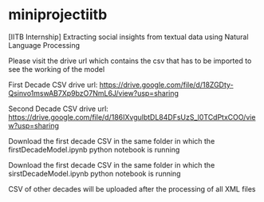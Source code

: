 # miniprojectiitb
[IITB Internship] Extracting social insights from textual data using Natural Language Processing

Please visit the drive url which contains the csv that has to be imported to see the working of the model

First Decade CSV drive url: https://drive.google.com/file/d/18ZGDty-Qsinvo1mswAB7Xp9bzO7NmL6J/view?usp=sharing

Second Decade CSV drive url: https://drive.google.com/file/d/186IXvgulbtDL84DFsUzS_l0TCdPtxCOO/view?usp=sharing

Download the first decade CSV in the same folder in which the firstDecadeModel.ipynb python notebook is running 

Download the first decade CSV in the same folder in which the sirstDecadeModel.ipynb python notebook is running 

CSV of other decades will be uploaded after the processing of all XML files
